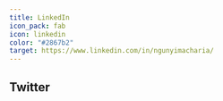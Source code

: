```yaml
---
title: LinkedIn
icon_pack: fab
icon: linkedin
color: "#2867b2"
target: https://www.linkedin.com/in/ngunyimacharia/
---
```


## Twitter